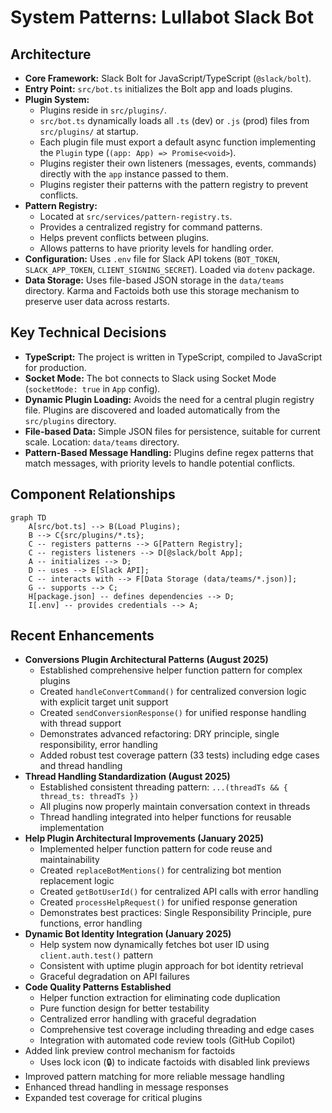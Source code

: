 # System Patterns: Lullabot Slack Bot

## Architecture
- **Core Framework:** Slack Bolt for JavaScript/TypeScript (`@slack/bolt`).
- **Entry Point:** `src/bot.ts` initializes the Bolt app and loads plugins.
- **Plugin System:**
    - Plugins reside in `src/plugins/`.
    - `src/bot.ts` dynamically loads all `.ts` (dev) or `.js` (prod) files from `src/plugins/` at startup.
    - Each plugin file must export a default async function implementing the `Plugin` type (`(app: App) => Promise<void>`).
    - Plugins register their own listeners (messages, events, commands) directly with the `app` instance passed to them.
    - Plugins register their patterns with the pattern registry to prevent conflicts.
- **Pattern Registry:**
    - Located at `src/services/pattern-registry.ts`.
    - Provides a centralized registry for command patterns.
    - Helps prevent conflicts between plugins.
    - Allows patterns to have priority levels for handling order.
- **Configuration:** Uses `.env` file for Slack API tokens (`BOT_TOKEN`, `SLACK_APP_TOKEN`, `CLIENT_SIGNING_SECRET`). Loaded via `dotenv` package.
- **Data Storage:** Uses file-based JSON storage in the `data/teams` directory. Karma and Factoids both use this storage mechanism to preserve user data across restarts.

## Key Technical Decisions
- **TypeScript:** The project is written in TypeScript, compiled to JavaScript for production.
- **Socket Mode:** The bot connects to Slack using Socket Mode (`socketMode: true` in `App` config).
- **Dynamic Plugin Loading:** Avoids the need for a central plugin registry file. Plugins are discovered and loaded automatically from the `src/plugins` directory.
- **File-based Data:** Simple JSON files for persistence, suitable for current scale. Location: `data/teams` directory.
- **Pattern-Based Message Handling:** Plugins define regex patterns that match messages, with priority levels to handle potential conflicts.

## Component Relationships
```mermaid
graph TD
    A[src/bot.ts] --> B(Load Plugins);
    B --> C{src/plugins/*.ts};
    C -- registers patterns --> G[Pattern Registry];
    C -- registers listeners --> D[@slack/bolt App];
    A -- initializes --> D;
    D -- uses --> E[Slack API];
    C -- interacts with --> F[Data Storage (data/teams/*.json)];
    G -- supports --> C;
    H[package.json] -- defines dependencies --> D;
    I[.env] -- provides credentials --> A;
```

## Recent Enhancements
- **Conversions Plugin Architectural Patterns (August 2025)**
  - Established comprehensive helper function pattern for complex plugins
  - Created `handleConvertCommand()` for centralized conversion logic with explicit target unit support
  - Created `sendConversionResponse()` for unified response handling with thread support
  - Demonstrates advanced refactoring: DRY principle, single responsibility, error handling
  - Added robust test coverage pattern (33 tests) including edge cases and thread handling
- **Thread Handling Standardization (August 2025)**
  - Established consistent threading pattern: `...(threadTs && { thread_ts: threadTs })`
  - All plugins now properly maintain conversation context in threads
  - Thread handling integrated into helper functions for reusable implementation
- **Help Plugin Architectural Improvements (January 2025)**
  - Implemented helper function pattern for code reuse and maintainability
  - Created `replaceBotMentions()` for centralizing bot mention replacement logic
  - Created `getBotUserId()` for centralized API calls with error handling
  - Created `processHelpRequest()` for unified response generation
  - Demonstrates best practices: Single Responsibility Principle, pure functions, error handling
- **Dynamic Bot Identity Integration (January 2025)**
  - Help system now dynamically fetches bot user ID using `client.auth.test()` pattern
  - Consistent with uptime plugin approach for bot identity retrieval
  - Graceful degradation on API failures
- **Code Quality Patterns Established**
  - Helper function extraction for eliminating code duplication
  - Pure function design for better testability
  - Centralized error handling with graceful degradation
  - Comprehensive test coverage including threading and edge cases
  - Integration with automated code review tools (GitHub Copilot)
- Added link preview control mechanism for factoids
  - Uses lock icon (🔒) to indicate factoids with disabled link previews
- Improved pattern matching for more reliable message handling
- Enhanced thread handling in message responses
- Expanded test coverage for critical plugins
